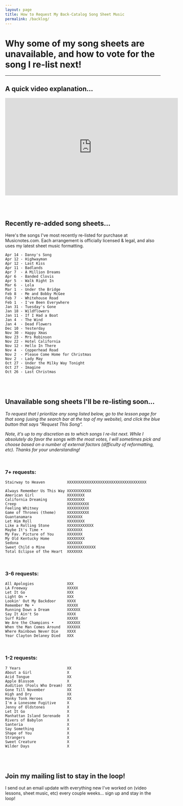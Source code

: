 ```yaml
---
layout: page
title: How to Request My Back-Catalog Song Sheet Music
permalink: /backlog/
---
```


<h1>Why some of my song sheets are unavailable, and how to vote for the song I re-list next!</h1>

<hr />

<h2>A quick video explanation...</h2>

<iframe width="560" height="315" src="https://www.youtube.com/embed/LlmYxrMCRHE" frameborder="0" allow="accelerometer; autoplay; encrypted-media; gyroscope; picture-in-picture" allowfullscreen></iframe>

<br /><br />

<h2>Recently re-added song sheets...</h2>

Here's the songs I've most recently re-listed for purchase at Musicnotes.com. Each arrangement is officially licensed & legal, and also uses my latest sheet music formatting.

    Apr 14 - Danny's Song
    Apr 12 - Highwayman
    Apr 12 - Last Kiss
    Apr 11 - Badlands
    Apr 7  - A Million Dreams
    Apr 6  - Banded Clovis
    Apr 5  - Walk Right In
    Mar 6  - Lola
    Mar 1  - Under the Bridge
    Feb 8  - Me and Bobby McGee
    Feb 7  - Whitehouse Road
    Feb 1  - I've Been Everywhere
    Jan 31 - Tuesday's Gone
    Jan 18 - Wildflowers
    Jan 11 - If I Had a Boat
    Jan 4  - The Wind
    Jan 4  - Dead Flowers
    Dec 10 - Yesterday
    Nov 30 - Happy Xmas
    Nov 23 - Mrs Robinson
    Nov 22 - Hotel California
    Nov 12 - Hello In There
    Nov 4  - Copperhead Road
    Nov 2  - Please Come Home for Christmas
    Nov 2  - Lady May
    Oct 27 - Under the Milky Way Tonight
    Oct 27 - Imagine
    Oct 26 - Last Christmas

<br /><br />

<h2>Unavailable song sheets I'll be re-listing soon...</h2>

<p><em>To request that I prioritize any song listed below, go to the lesson page for that song (using the search bar at the top of my website), and click the blue button that says "Request This Song".</em></p>

<p><em>Note, it's up to my discretion as to which songs I re-list next. While I absolutely do favor the songs with the most votes, I will sometimes pick and choose based on a number of external factors (difficulty of reformatting, etc). Thanks for your understanding!</em></p>

<br />

<h3>7+ requests:</h3>

    Stairway to Heaven          XXXXXXXXXXXXXXXXXXXXXXXXXXXXXXXXXXXX

    Always Remember Us This Way XXXXXXXXXXX
    American Girl               XXXXXXXX
    California Dreaming         XXXXXXXX
    Creep                       XXXXXXXXXX
    Feeling Whitney             XXXXXXXXXX
    Game of Thrones (theme)     XXXXXXXXXX
    Guantanamara                XXXXXXX
    Let Him Roll                XXXXXXXX
    Like a Rolling Stone        XXXXXXXXXXXX
    Maybe It's Time •           XXXXXXX
    My Fav. Picture of You      XXXXXXX
    My Old Kentucky Home        XXXXXXXX
    Sedona                      XXXXXXX
    Sweet Child o Mine          XXXXXXXXXXXXX
    Total Eclipse of the Heart  XXXXXXX

<br />
<h3>3-6 requests:</h3>

    All Apologies               XXX
    LA Freeway                  XXXXX
    Let It Go                   XXX
    Light On •                  XXX
    Lookin' Out My Backdoor     XXXX
    Remember Me •               XXXXX
    Running Down a Dream        XXXXXX
    Say It Ain't So             XXXX
    Surf Rider                  XXXXX
    We Are the Champions •      XXXXXX
    When the Man Comes Around   XXXXXX
    Where Rainbows Never Die    XXXX
    Year Clayton Delaney Died   XXX

<br />
<h3>1-2 requests:</h3>

    7 Years                     XX
    About a Girl                X
    Acid Tongue                 XX
    Apple Blossom               X
    Audition (Fools Who Dream)  XX
    Gone Till November          XX
    High and Dry                XX
    Honky Tonk Heroes           XX
    I'm a Lonesome Fugitive     X
    Jenny of Oldstones          X
    Let It Go                   X
    Manhattan Island Serenade   X
    Rivers of Babylon           X
    Santeria                    X  
    Say Something               X
    Shape of You                X
    Strangers                   X
    Sweet Creature              X
    Wilder Days                 X

<br /><br />

<h2>Join my mailing list to stay in the loop!</h2>
<p>I send out an email update with everything new I've worked on (video lessons, sheet music, etc) every couple weeks... sign up and stay in the loop!</p>
<script async data-uid="200aea9186" src="https://songnotes.ck.page/200aea9186/index.js"></script>
